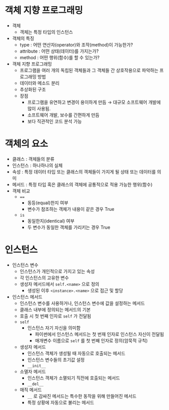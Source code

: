 # 객체 지향 프로그래밍

- 객체
  - 객체는 특정 타입의 인스턴스
- 객체의 특징
  - type : 어떤 연산자(operator)와 조작(method)이 가능한가?
  - attribute : 어떤 상태(데이터)를 가지는가?
  - method :  어떤 행위(함수)를 할 수 있는가?
- 객체 지향 프로그래밍
  - 프로그램을 여러 개의 독립된 객체들과 그 객체들 간 상호작용으로 파악하는 프로그래밍 방법
  - 데이터와 메소드 분리
  - 추상화된 구조
  - 장점
    - 프로그램을 유연하고 변경이 용이하게 만듬 → 대규모 소프트웨어 개발에 많이 사용됨.
    - 소프트웨어 개발, 보수를 간편하게 만듬
    - 보다 직관적인 코드 분석 가능

# 객체의 요소

- 클래스 : 객체들의 분류
- 인스턴스 : 하나하나의 실체
- 속성 : 특정 데이터 타입 또는 클래스의 객체들이 가지게 될 상태 또는 데이터를 의미
- 메서드 : 특정 타입 혹은 클래스의 객체에 공통적으로 적용 가능한 행위(함수)
- 객체 비교
  - `==`
    - 동등(equal)한지 여부
    - 변수가 참조하는 객체가 내용이 같은 경우 True
  - `is`
    - 동일한지(identical) 여부
    - 두 변수가 동일한 객체를 가리키는 경우 True

# 인스턴스

- 인스턴스 변수
  - 인스턴스가 개인적으로 가지고 있는 속성
  - 각 인스턴스의 고유한 변수
  - 생성자 메서드에서 `self.<name>` 으로 정의
    - 생성된 이후 `<instance>.<name>` 으로 접근 및 할당
- 인스턴스 메서드
  - 인스턴스 변수를 사용하거나, 인스턴스 변수에 값을 설정하는 메서드
  - 클래스 내부에 정의되는 메서드의 기본
  - 호출 시 첫 번째 인자로 `self` 가 전달됨
  - `self`
    - 인스턴스 자기 자신을 의미함
      - 파이썬에서 인스턴스 메서드는 첫 번재 인자로 인스턴스 자신이 전달됨
      - 매개변수 이름으로 `self` 를 첫 번째 인자로 정의(암묵적 규칙)
  - 생성자 메서드
    - 인스턴스 객체가 생성될 때 자동으로 호출되는 메서드
    - 인스턴스 변수들의 초기값 설정
    - `__init__`
  - 소멸자 메서드
    - 인스턴스 객체가 소멸되기 직전에 호출되는 메서드
    - `__del__`
  - 매직 메서드
    - `__` 로 감싸진 메서드는 특수한 동작을 위해 만들어진 메서드
    - 특정 상황에 자동으로 불리는 메서드
